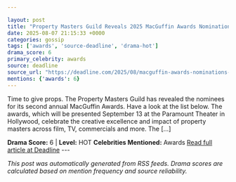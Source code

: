 ```yaml
---

layout: post
title: "Property Masters Guild Reveals 2025 MacGuffin Awards Nominations"
date: 2025-08-07 21:15:33 +0000
categories: gossip
tags: ['awards', 'source-deadline', 'drama-hot']
drama_score: 6
primary_celebrity: awards
source: deadline
source_url: "https://deadline.com/2025/08/macguffin-awards-nominations-2025-list-property-masters-guild-1236481678/"
mentions: {'awards': 6}
---
```


Time to give props. The Property Masters Guild has revealed the nominees for its second annual MacGuffin Awards. Have a look at the list below. The awards, which will be presented September 13 at the Paramount Theater in Hollywood, celebrate the creative excellence and impact of property masters across film, TV, commercials and more. The […]

**Drama Score:** 6 | **Level:** HOT **Celebrities Mentioned:** Awards [Read full article at Deadline](https://deadline.com/2025/08/macguffin-awards-nominations-2025-list-property-masters-guild-1236481678/) --- 

*This post was automatically generated from RSS feeds. Drama scores are calculated based on mention frequency and source reliability.*